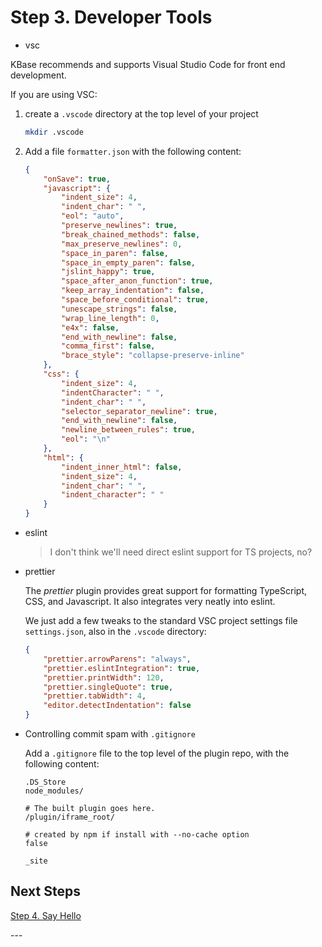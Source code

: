 # Step 3. Developer Tools



- vsc

KBase recommends and supports Visual Studio Code for front end development.

If you are using VSC:

  1. create a `.vscode` directory at the top level of your project

        ```bash
        mkdir .vscode
        ```

  2. Add a file `formatter.json` with the following content:

        ```json
        {
            "onSave": true,
            "javascript": {
                "indent_size": 4,
                "indent_char": " ",
                "eol": "auto",
                "preserve_newlines": true,
                "break_chained_methods": false,
                "max_preserve_newlines": 0,
                "space_in_paren": false,
                "space_in_empty_paren": false,
                "jslint_happy": true,
                "space_after_anon_function": true,
                "keep_array_indentation": false,
                "space_before_conditional": true,
                "unescape_strings": false,
                "wrap_line_length": 0,
                "e4x": false,
                "end_with_newline": false,
                "comma_first": false,
                "brace_style": "collapse-preserve-inline"
            },
            "css": {
                "indent_size": 4,
                "indentCharacter": " ",
                "indent_char": " ",
                "selector_separator_newline": true,
                "end_with_newline": false,
                "newline_between_rules": true,
                "eol": "\n"
            },
            "html": {
                "indent_inner_html": false,
                "indent_size": 4,
                "indent_char": " ",
                "indent_character": " "
            }
        }
        ```

- eslint

    > I don't think we'll need direct eslint support for TS projects, no?

- prettier

    The *prettier* plugin provides great support for formatting TypeScript, CSS, and Javascript. It also integrates very neatly into eslint.

    We just add a few tweaks to the standard VSC project settings file `settings.json`, also in the `.vscode` directory:

    ```json
    {
        "prettier.arrowParens": "always",
        "prettier.eslintIntegration": true,
        "prettier.printWidth": 120,
        "prettier.singleQuote": true,
        "prettier.tabWidth": 4,
        "editor.detectIndentation": false
    }
    ```

- Controlling commit spam with `.gitignore`

    Add a `.gitignore` file to the top level of the plugin repo, with the following content:

    ```
    .DS_Store
    node_modules/

    # The built plugin goes here.
    /plugin/iframe_root/

    # created by npm if install with --no-cache option
    false

    _site
    ```


## Next Steps

[Step 4. Say Hello](./4-say-hello)

\---